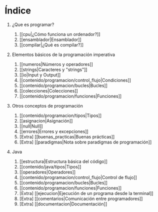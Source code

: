 # Índice

1) ¿Que es programar?
	1) [[cpu|¿Cómo funciona un ordenador?]]
	2) [[ensamblador|Ensamblador]]
	3) [[compilar|¿Qué es compilar?]]
	
2) Elementos básicos de la programación imperativa
	1) [[numeros|Números y operadores]]
	2) [[strings|Caracteres y "strings"]]
	3) [[io|Input y Output]]
	4) [[contenido/programacion/control_flujo|Condiciones]]
	5) [[contenido/programacion/bucles|Bucles]]
	6) [[colecciones|Colecciones]]
	7) [[contenido/programacion/funciones|Funciones]]

3) Otros conceptos de programación
	1) [[contenido/programacion/tipos|Tipos]]
	2) [[asignacion|Asignación]]
	3) [[null|Null]]
	4) [[errores|Errores y excepciones]]
	5) \[Extra\] [[buenas_practicas|Buenas prácticas]]
	6) \[Extra\] [[paradigmas|Nota sobre paradigmas de programación]]

4) Java
	1) [[estructura|Estructura básica del código]]
	2) [[contenido/java/tipos|Tipos]]
	3) [[operadores|Operadores]]
	4) [[contenido/programacion/control_flujo|Control de flujo]]
	5) [[contenido/programacion/bucles|Bucles]]
	6) [[contenido/programacion/funciones|Funciones]]
	7) \[Extra\] [[ejecucion|Ejecución de un programa desde la terminal]]
	8) \[Extra\] [[comentarios|Comunicación entre programadores]]
	9) \[Extra\] [[documentacion|Documentación]]